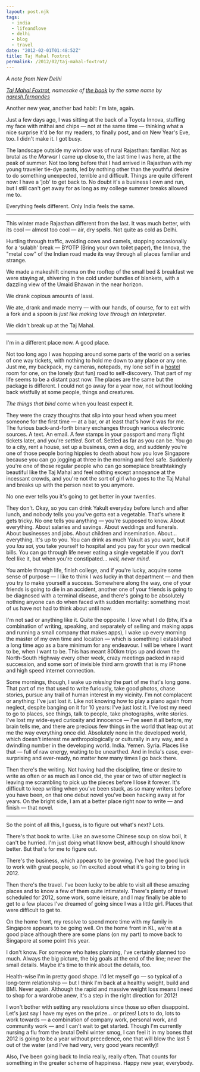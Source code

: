 ```yaml
---
layout: post.njk
tags:
  - india
  - lifeandlove
  - delhi
  - blog
  - travel
date: "2012-02-01T01:48:52Z"
title: Taj Mahal Foxtrot
permalink: /2012/02/taj-mahal-foxtrot/
---
```


_A note from New Delhi_


<span><em><a href="http://soundcloud.com/naresh-fernandes/taj-mahal-foxtrot">Taj Mahal Foxtrot</a>, namesake of <a href="http://www.tajmahalfoxtrot.com/">the book</a> by the same name by <a href="http://soundcloud.com/naresh-fernandes">naresh.fernandes</a></em></span>

Another new year, another bad habit: I'm late, again.

Just a few days ago, I was sitting at the back of a Toyota Innova, stuffing my face with mithai and chips — not at the same time — thinking what a nice surprise it'd be for my readers, to finally post, and on New Year's Eve, too. I didn't make it. I got busy.

The landscape outside my window was of rural Rajasthan: familiar. Not as brutal as the _Marwar_ I came up close to, the last time I was here, at the peak of summer. Not too long before that I had arrived in Rajasthan with my young traveller tie-dye pants, led by nothing other than the youthful desire to do something unexpected, terrible and difficult. Things are quite different now: I have a &#8216;job' to get back to. No doubt it's a business I own and run, but I still can't get away for as long as my college summer breaks allowed me to.

Everything feels different. Only India feels the same.

<hr>

This winter made Rajasthan different from the last. It was much better, with its cool — almost too cool — air, dry spells. Not quite as cold as Delhi.

Hurtling through traffic, avoiding cows and camels, stopping occasionally for a &#8216;sulabh' break — BYOTP (Bring your own toilet paper), the Innova, the "metal cow" of the Indian road made its way through all places familiar and strange.

We made a makeshift cinema on the rooftop of the small bed & breakfast we were staying at, shivering in the cold under bundles of blankets, with a dazzling view of the Umaid Bhawan in the near horizon.

We drank copious amounts of lassi.

We ate, drank and made merry — with our hands, of course, for to eat with a fork and a spoon is _just like making love through an interpreter_.

We didn't break up at the Taj Mahal.

<hr>

I'm in a different place now. A good place.

Not too long ago I was hopping around some parts of the world on a series of one way tickets, with nothing to hold me down to any place or any one. Just me, my backpack, my cameras, notepads, my lone self in a [hostel](http://www.hostelworld.com/hostels/New-York) room for one, on the lonely (but fun) road to self-discovery. That part of my life seems to be a distant past now. The places are the same but the package is different. I could not go away for a year now, not without looking back wistfully at some people, things and creatures.

_The things that bind_ come when you least expect it.

They were the crazy thoughts that slip into your head when you meet someone for the first time — at a bar, or at least that's how it was for me. The furious back-and-forth binary exchanges through various electronic sources. A text. An email. A few stamps in your passport and many flight tickets later, and you're _settled_. Sort of. Settled as far as you can be. You go to a city, rent a house, set up a business, own a dog, and suddenly you're one of those people boring hippies to death about how you love Singapore because you can go jogging at three in the morning and feel safe. Suddenly you're one of those regular people who can go someplace breathtakingly beautiful like the Taj Mahal and feel nothing except annoyance at the incessant crowds, and you're not the sort of girl who goes to the Taj Mahal and breaks up with the person next to you anymore.

No one ever tells you it's going to get better in your twenties.

They don't. Okay, so you can drink Yakult everyday before lunch and after lunch, and nobody tells you you've gotta eat a vegetable. That's where it gets tricky. No one tells you anything — you're supposed to know. About everything. About salaries and savings. About weddings and funerals. About businesses and jobs. About children and insemination. About&#8230; everything. It's up to you. You can drink as much Yakult as you want, but if you _lau sai_, you take yourself to hospital and you pay for your own medical bills. You can go through life never eating a single vegetable if you don't feel like it, but when you're constipated&#8230; _well, never mind_.

You amble through life, finish college, and if you're lucky, acquire some sense of purpose — I like to think I was lucky in that department — and then you try to make yourself a success. Somewhere along the way, one of your friends is going to die in an accident, another one of your friends is going to be diagnosed with a terminal disease, and there's going to be absolutely nothing anyone can do when faced with sudden mortality: something most of us have not had to think about until now.

I'm not sad or anything like it. Quite the opposite. I _love_ what I do (btw, it's a combination of writing, speaking, and separately of selling and making apps and running a small company that makes apps), I wake up every morning the master of my own time and location — which is something I established a long time ago as a bare minimum for any endeavour. I will be where I want to be, when I want to be. This has meant 800km trips up and down the North-South Highway every other week, crazy meetings packed in rapid succession, and some sort of invisible third arm growth that is my iPhone and high speed internet connection.

Some mornings, though, I wake up _missing_ the part of me that's long gone. That part of me that used to write furiously, take good photos, chase stories, pursue any trail of human interest in my vicinity. I'm not complacent or anything: I've just lost it. Like not knowing how to play a piano again from neglect, despite banging on it for 10 years: I've just lost it. I've lost my need to go to places, see things, talk to people, take photographs, write stories. I've lost my wide-eyed curiosity and innocence — I've seen it all before, my brain tells me, and there are precious few things in the world that leap out at me the way everything once did. Absolutely none in the developed world, which doesn't interest me anthropologically or culturally in any way, and a dwindling number in the developing world. India. Yemen. Syria. Places like that — full of raw energy, waiting to be unearthed. And in India's case, ever-surprising and ever-ready, no matter how many times I go back there.

Then there's the writing. Not having had the discipline, time or desire to write as often or as much as I once did, the year or two of utter neglect is leaving me scrambling to pick up the pieces before I lose it forever. It's difficult to keep writing when you've been stuck, as so many writers before you have been, on that one debut novel you've been hacking away at for years. On the bright side, I am at a better place right now to write — and finish — that novel.

<hr>

So the point of all this, I guess, is to figure out what's next? Lots.

There's that book to write. Like an awesome Chinese soup on slow boil, it can't be hurried. I'm just doing what I know best, although I should know better. But that's for me to figure out.

There's the business, which appears to be growing. I've had the good luck to work with great people, so I'm excited about what it's going to bring in 2012.

Then there's the travel. I've been lucky to be able to visit all these amazing places and to know a few of them quite intimately. There's plenty of travel scheduled for 2012, some work, some leisure, and I may finally be able to get to a few places I've dreamed of going since I was a little girl. Places that were difficult to get to.

On the home front, my resolve to spend more time with my family in Singapore appears to be going well. On the home front in KL, we're at a good place although there are some plans (on my part) to move back to Singapore at some point this year.

I don't know. For someone who hates planning, I've certainly planned too much. Always the big picture, the big goals at the end of the line; never the small details. Maybe it's time to think about the details, too.

Health-wise I'm in pretty good shape. I'd let myself go — so typical of a long-term relationship — but I think I'm back at a healthy weight, build and BMI. Never again. Although the rapid and massive weight loss means I need to shop for a wardrobe anew, it's a step in the right direction for 2012!

I won't bother with setting any resolutions since those so often disappoint. Let's just say I have my eyes on the prize&#8230; or prizes! Lots to do, lots to work towards — a combination of company work, personal work, and community work — and I can't wait to get started. Though I'm currently nursing a flu from the brutal Delhi winter smog, I can feel it in my bones that 2012 is going to be a year without precedence, one that will blow the last 5 out of the water (and I've had very, very good years recently)!

Also, I've been going back to India really, really often. That counts for something in the greater scheme of happiness. Happy new year, everybody.
